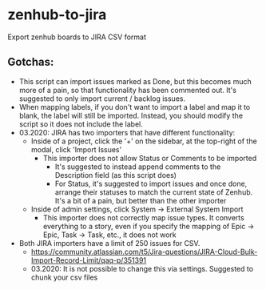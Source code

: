 # zenhub-to-jira
Export zenhub boards to JIRA CSV format


## Gotchas:
* This script can import issues marked as Done, but this becomes much more of a pain, so that functionality has been commented out. It's suggested to only import current / backlog issues.
* When mapping labels, if you don't want to import a label and map it to blank, the label will still be imported. Instead, you should modify the script so it does not include the label.
* 03.2020: JIRA has two importers that have different functionality:
  * Inside of a project, click the '+' on the sidebar, at the top-right of the modal, click 'Import Issues'
    * This importer does not allow Status or Comments to be imported
      * It's suggested to instead append comments to the Description field (as this script does)
      * For Status, it's suggested to import issues and once done, arrange their statuses to match the current state of Zenhub. It's a bit of a pain, but better than the other importer
  * Inside of admin settings, click System -> External System Import
    * This importer does not correctly map issue types. It converts everything to a story, even if you specify the mapping of Epic -> Epic, Task -> Task, etc., it does not work
* Both JIRA importers have a limit of 250 issues for CSV.
  * https://community.atlassian.com/t5/Jira-questions/JIRA-Cloud-Bulk-Import-Record-Limit/qaq-p/351391
  * 03.2020: It is not possible to change this via settings. Suggested to chunk your csv files

